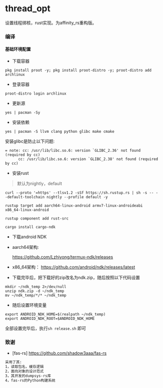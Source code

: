 # thread_opt
设置线程绑核，rust实现。为affinity_rs重构版。

### 编译
#### 基础环境配置
- 下载容器
```shell
pkg install proot -y; pkg install proot-distro -y; proot-distro add archlinux
```

- 登录容器

```shell
proot-distro login archlinux
```

- 更新源

```shell
yes | pacman -Sy
```

- 安装依赖
```shell
yes | pacman -S llvm clang python glibc make cmake
```
安装glibc是防止以下问题:
```
= note: cc: /usr/lib/libc.so.6: version `GLIBC_2.36' not found (required by cc)
      cc: /usr/lib/libc.so.6: version `GLIBC_2.38' not found (required by cc)
```
- 安装rust
> 默认为nightly，default
```shell
curl --proto '=https' --tlsv1.2 -sSf https://sh.rustup.rs | sh -s -- --default-toolchain nightly --profile default -y

rustup target add aarch64-linux-android armv7-linux-androideabi x86_64-linux-android

rustup component add rust-src

cargo install cargo-ndk
```

- 下载android NDK
- aarch64架构:

  https://github.com/Lzhiyong/termux-ndk/releases

- x86_64架构：
  https://github.com/android/ndk/releases/latest

- 下载完毕后，把下载好的zip改名为ndk.zip，随后按照以下代码设置
```shell
mkdir ~/ndk_temp 2>/dev/null
unzip ndk.zip -d ~/ndk_temp
mv ~/ndk_temp/*/* ~/ndk_temp
```
- 随后设置环境变量
```shell
export ANDROID_NDK_HOME=$(realpath ~/ndk_temp)
export ANDROID_NDK_ROOT=$ANDROID_NDK_HOME
```
全部设置完毕后，执行`sh release.sh` 即可

### 致谢
- [fas-rs] https://github.com/shadow3aaa/fas-rs
```txt
采用了其: 
1，读取包名，缓存逻辑
2，面向对象的设计范式
3，其开发的dumpsys-rs库
4，fas-rs的Python构建系统
```
